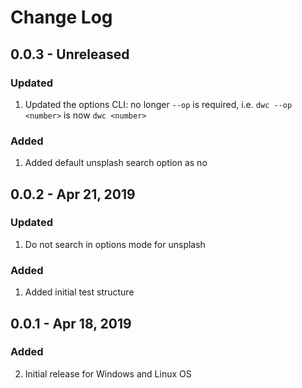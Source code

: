 # Change Log

## 0.0.3 - Unreleased

### Updated

1. Updated the options CLI: no longer `--op` is required, i.e. `dwc --op <number>`
is now `dwc <number>` 

### Added

1. Added default unsplash search option as no

## 0.0.2 - Apr 21, 2019

### Updated

1. Do not search in options mode for unsplash

### Added

1. Added initial test structure

## 0.0.1 - Apr 18, 2019

### Added

2. Initial release for Windows and Linux OS

